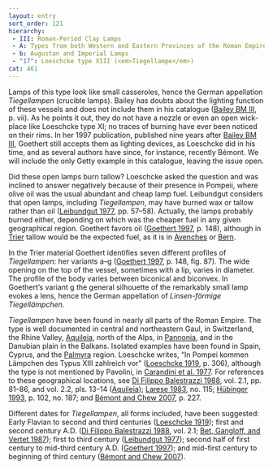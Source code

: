 ```yaml
---
layout: entry
sort_order: 121
hierarchy:
 - III: Roman-Period Clay Lamps
 - A: Types from both Western and Eastern Provinces of the Roman Empire
 - b: Augustan and Imperial Lamps
 - "17": Loeschcke type XIII (<em>Tiegellampe</em>)
cat: 461
---
```


Lamps of this type look like small casseroles, hence the German appellation *Tiegellampen* (crucible lamps). Bailey has doubts about the lighting function of these vessels and does not include them in his catalogue (<a href='../../bibliography/#bailey-bm-iii'>Bailey BM III</a>, p. vii). As he points it out, they do not have a nozzle or even an open wick-place like Loeschcke type XI; no traces of burning have ever been noticed on their rims. In her 1997 publication, published nine years after <a href='../../bibliography/#bailey-bm-iii'>Bailey BM III</a>, Goethert still accepts them as lighting devices, as Loeschcke did in his time, and as several authors have since, for instance, recently Bémont. We will include the only Getty example in this catalogue, leaving the issue open.

Did these open lamps burn tallow? Loeschcke asked the question and was inclined to answer negatively because of their presence in Pompeii, where olive oil was the usual abundant and cheap lamp fuel. Leibundgut considers that open lamps, including *Tiegellampen*, may have burned wax or tallow rather than oil (<a href='../../bibliography/#leibundgut-1977'>Leibundgut 1977</a>, pp. 57–58). Actually, the lamps probably burned either, depending on which was the cheaper fuel in any given geographical region. Goethert favors oil (<a href='../../bibliography/#goethert-1997'>Goethert 1997</a>, p. 148), although in <a href='../../map/#loc_108894'>Trier</a> tallow would be the expected fuel, as it is in <a href='../../map/#loc_177495'>Avenches</a> or <a href='../../map/#loc_177471'>Bern</a>.

In the Trier material Goethert identifies seven different profiles of *Tiegellampen*: her variants a–g (<a href='../../bibliography/#goethert-1997'>Goethert 1997</a>, p. 148, fig. 87). The wide opening on the top of the vessel, sometimes with a lip, varies in diameter. The profile of the body varies between biconical and biconvex. In Goethert’s variant g the general silhouette of the remarkably small lamp evokes a lens, hence the German appellation of *Linsen-förmige Tiegellämpchen*.

*Tiegellampen* have been found in nearly all parts of the Roman Empire. The type is well documented in central and northeastern Gaul, in Switzerland, the Rhine Valley, <a href='../../map/#loc_187290'>Aquileia</a>, north of the Alps, in <a href='../../map/#loc_197425'>Pannonia</a>, and in the Danubian plain in the Balkans. Isolated examples have been found in Spain, Cyprus, and the <a href='../../map/#loc_668331'>Palmyra</a> region. Loeschcke writes, “In Pompei kommen Lämpchen des Typus XIII zahlreich vor” (<a href='../../bibliography/#loeschcke-1919'>Loeschcke 1919</a>, p. 306), although the type is not mentioned by Pavolini, in <a href='../../bibliography/#carandini-et-al-1977'>Carandini et al. 1977</a>. For references to these geographical locations, see <a href='../../bibliography/#di-filippo-balestrazzi-1988'>Di Filippo Balestrazzi 1988</a>, vol. 2.1, pp. 81–86, and vol. 2.2, pls. 13–14 (<a href='../../map/#loc_187290'>Aquileia</a>); <a href='../../bibliography/#larese-1983'>Larese 1983</a>, no. 115; <a href='../../bibliography/#hubinger-1993'>Hübinger 1993</a>, p. 102, no. 187; and <a href='../../bibliography/#bemont-chew-2007'>Bémont and Chew 2007</a>, p. 227.

Different dates for *Tiegellampen*, all forms included, have been suggested: Early Flavian to second and third centuries (<a href='../../bibliography/#loeschcke-1919'>Loeschcke 1919</a>); first and second century A.D. (<a href='../../bibliography/#di-filippo-balestrazzi-1988'>Di Filippo Balestrazzi 1988</a>, vol. 2.1; <a href='../../bibliography/#bet-gangloff-vertet-1987'>Bet, Gangloff, and Vertet 1987</a>); first to third century (<a href='../../bibliography/#leibundgut-1977'>Leibundgut 1977</a>); second half of first century to mid-third century A.D. (<a href='../../bibliography/#goethert-1997'>Goethert 1997</a>); and mid-first century to beginning of third century (<a href='../../bibliography/#bemont-chew-2007'>Bémont and Chew 2007</a>).
